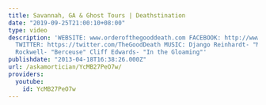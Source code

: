 ```yaml
---
title: Savannah, GA & Ghost Tours | Deathstination
date: "2019-09-25T21:00:10+08:00"
type: video
description: 'WEBSITE: www.orderofthegooddeath.com FACEBOOK: http://www.facebook.com/OrderoftheGoodDeath
  TWITTER: https://twitter.com/TheGoodDeath MUSIC: Django Reinhardt- "Moonglow" Clara
  Rockwell- "Berceuse" Cliff Edwards- "In the Gloaming"'
publishdate: "2013-04-18T16:38:26.000Z"
url: /askamortician/YcMB27PeO7w/
providers:
  youtube:
    id: YcMB27PeO7w
---
```

